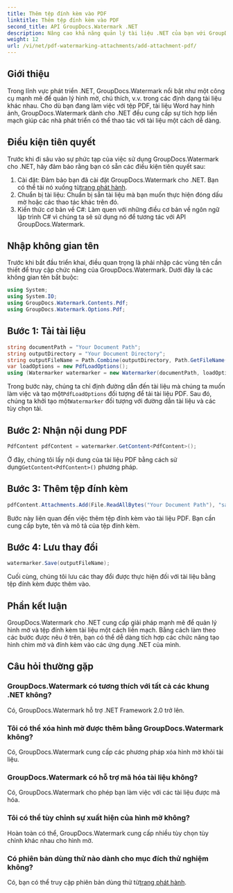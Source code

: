 ```yaml
---
title: Thêm tệp đính kèm vào PDF
linktitle: Thêm tệp đính kèm vào PDF
second_title: API GroupDocs.Watermark .NET
description: Nâng cao khả năng quản lý tài liệu .NET của bạn với GroupDocs.Watermark để xử lý hình mờ và tệp đính kèm liền mạch.
weight: 12
url: /vi/net/pdf-watermarking-attachments/add-attachment-pdf/
---
```

## Giới thiệu
Trong lĩnh vực phát triển .NET, GroupDocs.Watermark nổi bật như một công cụ mạnh mẽ để quản lý hình mờ, chú thích, v.v. trong các định dạng tài liệu khác nhau. Cho dù bạn đang làm việc với tệp PDF, tài liệu Word hay hình ảnh, GroupDocs.Watermark dành cho .NET đều cung cấp sự tích hợp liền mạch giúp các nhà phát triển có thể thao tác với tài liệu một cách dễ dàng.
## Điều kiện tiên quyết
Trước khi đi sâu vào sự phức tạp của việc sử dụng GroupDocs.Watermark cho .NET, hãy đảm bảo rằng bạn có sẵn các điều kiện tiên quyết sau:
1.  Cài đặt: Đảm bảo bạn đã cài đặt GroupDocs.Watermark cho .NET. Bạn có thể tải nó xuống từ[trang phát hành](https://releases.groupdocs.com/Watermark/net/).
2. Chuẩn bị tài liệu: Chuẩn bị sẵn tài liệu mà bạn muốn thực hiện đóng dấu mờ hoặc các thao tác khác trên đó.
3. Kiến thức cơ bản về C#: Làm quen với những điều cơ bản về ngôn ngữ lập trình C# vì chúng ta sẽ sử dụng nó để tương tác với API GroupDocs.Watermark.

## Nhập không gian tên
Trước khi bắt đầu triển khai, điều quan trọng là phải nhập các vùng tên cần thiết để truy cập chức năng của GroupDocs.Watermark. Dưới đây là các không gian tên bắt buộc:
```csharp
using System;
using System.IO;
using GroupDocs.Watermark.Contents.Pdf;
using GroupDocs.Watermark.Options.Pdf;
```
## Bước 1: Tải tài liệu
```csharp
string documentPath = "Your Document Path";
string outputDirectory = "Your Document Directory";
string outputFileName = Path.Combine(outputDirectory, Path.GetFileName(documentPath));
var loadOptions = new PdfLoadOptions();
using (Watermarker watermarker = new Watermarker(documentPath, loadOptions))
```
 Trong bước này, chúng ta chỉ định đường dẫn đến tài liệu mà chúng ta muốn làm việc và tạo một`PdfLoadOptions` đối tượng để tải tài liệu PDF. Sau đó, chúng ta khởi tạo một`Watermarker` đối tượng với đường dẫn tài liệu và các tùy chọn tải.
## Bước 2: Nhận nội dung PDF
```csharp
PdfContent pdfContent = watermarker.GetContent<PdfContent>();
```
 Ở đây, chúng tôi lấy nội dung của tài liệu PDF bằng cách sử dụng`GetContent<PdfContent>()` phương pháp.
## Bước 3: Thêm tệp đính kèm
```csharp
pdfContent.Attachments.Add(File.ReadAllBytes("Your Document Path"), "sample doc", "sample doc as attachment");
```
Bước này liên quan đến việc thêm tệp đính kèm vào tài liệu PDF. Bạn cần cung cấp byte, tên và mô tả của tệp đính kèm.
## Bước 4: Lưu thay đổi
```csharp
watermarker.Save(outputFileName);
```
Cuối cùng, chúng tôi lưu các thay đổi được thực hiện đối với tài liệu bằng tệp đính kèm được thêm vào.

## Phần kết luận
GroupDocs.Watermark cho .NET cung cấp giải pháp mạnh mẽ để quản lý hình mờ và tệp đính kèm tài liệu một cách liền mạch. Bằng cách làm theo các bước được nêu ở trên, bạn có thể dễ dàng tích hợp các chức năng tạo hình chìm mờ và đính kèm vào các ứng dụng .NET của mình.
## Câu hỏi thường gặp
### GroupDocs.Watermark có tương thích với tất cả các khung .NET không?
Có, GroupDocs.Watermark hỗ trợ .NET Framework 2.0 trở lên.
### Tôi có thể xóa hình mờ được thêm bằng GroupDocs.Watermark không?
Có, GroupDocs.Watermark cung cấp các phương pháp xóa hình mờ khỏi tài liệu.
### GroupDocs.Watermark có hỗ trợ mã hóa tài liệu không?
Có, GroupDocs.Watermark cho phép bạn làm việc với các tài liệu được mã hóa.
### Tôi có thể tùy chỉnh sự xuất hiện của hình mờ không?
Hoàn toàn có thể, GroupDocs.Watermark cung cấp nhiều tùy chọn tùy chỉnh khác nhau cho hình mờ.
### Có phiên bản dùng thử nào dành cho mục đích thử nghiệm không?
 Có, bạn có thể truy cập phiên bản dùng thử từ[trang phát hành](https://releases.groupdocs.com/).